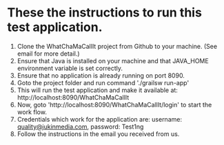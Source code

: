
# These the instructions to run this test application.

1. Clone the WhatChaMaCallIt project from Github to your machine. (See email for more detail.)
2. Ensure that Java is installed on your machine and that JAVA_HOME environment variable is set correctly.
3. Ensure that no application is already running on port 8090.
4. Goto the project folder and run command './grailsw run-app'
5. This will run the test application and make it available at: http://localhost:8090/WhatChaMaCallIt
6. Now, goto 'http://localhost:8090/WhatChaMaCallIt/login' to start the work flow.
7. Credentials which work for the application are: username: quality@jukinmedia.com, password: Test1ng
8. Follow the instructions in the email you received from us.
